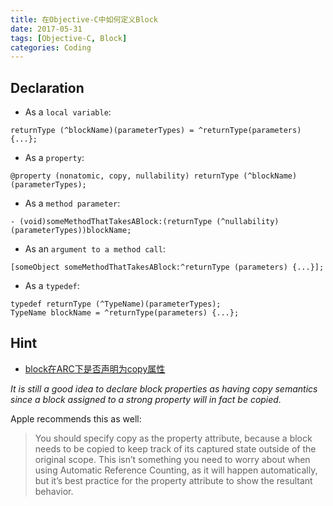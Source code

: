 ```yaml
---
title: 在Objective-C中如何定义Block
date: 2017-05-31
tags: [Objective-C, Block]
categories: Coding
---
```


## Declaration

- As a `local variable`:

```objc
returnType (^blockName)(parameterTypes) = ^returnType(parameters) {...};
```

- As a `property`:

```objc
@property (nonatomic, copy, nullability) returnType (^blockName)(parameterTypes);
```

<!-- more -->

- As a `method parameter`:

```objc
- (void)someMethodThatTakesABlock:(returnType (^nullability)(parameterTypes))blockName;
```

- As an `argument to a method call`:

```objc
[someObject someMethodThatTakesABlock:^returnType (parameters) {...}];
```

- As a `typedef`:

```objc
typedef returnType (^TypeName)(parameterTypes);
TypeName blockName = ^returnType(parameters) {...};
```

## Hint
- [block在ARC下是否声明为copy属性](https://stackoverflow.com/questions/23334863/should-i-still-copy-block-copy-the-blocks-under-arc)

*It is still a good idea to declare block properties as having copy semantics since a block assigned to a strong property will in fact be copied.*

Apple recommends this as well:
> You should specify copy as the property attribute, because a block needs to be copied to keep track of its captured state outside of the original scope. This isn’t something you need to worry about when using Automatic Reference Counting, as it will happen automatically, but it’s best practice for the property attribute to show the resultant behavior.

<!-- more -->
